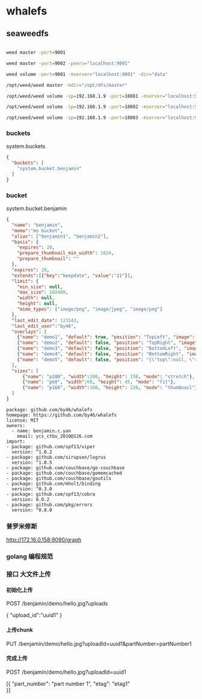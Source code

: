 # whalefs

## seaweedfs

```bash

weed master -port=9001

weed master -port=9002 -peers="localhost:9001"

weed volume -port=9081 -mserver="localhost:9001" -dir="data"

/opt/weed/weed master -mdir="/opt/dfs/master"

/opt/weed/weed volume -ip=192.168.1.9 -port=18081 -mserver="localhost:9333" -dir="/opt/dfs/data1" 

/opt/weed/weed volume -ip=192.168.1.9 -port=18082 -mserver="localhost:9333" -dir="/opt/dfs/data2"

/opt/weed/weed volume -ip=192.168.1.9 -port=18083 -mserver="localhost:9333" -dir="/opt/dfs/data3"

```

### buckets
system.buckets
```json
{
  "buckets": [
    "system.bucket.benjamin"
  ]
}
```
### bucket

system.bucket.benjamin
```json
{
  "name": "benjamin",
  "memo":"mo bucket",
  "alias": ["benjamin1", "benjamin2"],
  "basis": {
    "expires": 20,
    "prepare_thumbnail_min_width": 1024,
    "prepare_thumbnail": ""
  },
  "expires": 20,
  "extends":[{"key":"keepdate", "value":"21"}],
  "limit": {
    "min_size": null,
    "max_size": 102400,
    "width": null,
    "height": null,
    "mime_types": ["image/png", "image/jpeg", "image/png"]
  },
  "last_edit_date": 123143,
  "last_edit_user":"by46",
  "overlays": [
    {"name": "demo1", "default": true, "position": "TopLeft", "image": "7,15154f3ef7", "opacity":  0.8},
    {"name": "demo2", "default": false, "position": "TopRight", "image": "7,15154f3ef7", "opacity":  0.8},
    {"name": "demo3", "default": false, "position": "BottomLeft", "image": "7,15154f3ef7", "opacity":  0.8},
    {"name": "demo4", "default": false, "position": "BottomRight", "image": "7,15154f3ef7", "opacity":  0.8},
    {"name": "demo5", "default": false, "position": "{\"top\":null, \"right\":0,\"bottom\":0, \"left\":0}", "image": "7,15154f3ef7", "opacity":  0.8}
  ],
  "sizes": [
      {"name": "p200", "width":200, "height": 150, "mode": "stretch"},
      {"name": "p60", "width":60, "height": 45, "mode": "fit"},
      {"name": "p160", "width":160, "height": 120, "mode": "thumbnail"}
  ]
}
```

```
package: github.com/by46/whalefs
homepage: https://github.com/by46/whalefs
license: MIT
owners:
  - name: benjamin.c.yan
    email: ycs_ctbu_2010@126.com
import:
- package: github.com/spf13/viper
  version: ^1.0.2
- package: github.com/sirupsen/logrus
  version: ^1.0.5
- package: github.com/couchbase/go-couchbase
- package: github.com/couchbase/gomemcached
- package: github.com/couchbase/goutils
- package: github.com/mholt/binding
  version: ^0.3.0
- package: github.com/spf13/cobra
  version: 0.0.2
- package: github.com/pkg/errors
  version: ^0.8.0

```

### 普罗米修斯
http://172.16.0.158:9090/graph

### golang 编程规范

### 接口 大文件上传
#### 初始化上传
POST /benjamin/demo/hello.jpg?uploads

{
    "upload_id":"uuid1"
}

#### 上传chunk
PUT /benjamin/demo/hello.jpg?uploadId=uuid1&partNumber=partNumber1

<multipart-form>
</multipart-form>

#### 完成上传
POST /benjamin/demo/hello.jpg?uploadId=uuid1

[{
  "part_number": "part number 1",
  "etag": "etag1"   
}]

